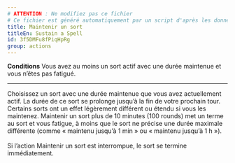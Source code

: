 ```yaml
---
# ATTENTION : Ne modifiez pas ce fichier
# Ce fichier est généré automatiquement par un script d'après les données du module Foundry VTT officiel et de sa traduction
title: Maintenir un sort
titleEn: Sustain a Spell
id: 3f5DMFu8fPiqHpRg
group: actions
---
```

<p><span id="ctl00_MainContent_DetailedOutput"><strong>Conditions</strong> Vous avez au moins un sort actif avec une durée maintenue et vous n’êtes pas fatigué.</span></p><hr><p>Choisissez un sort avec une durée maintenue que vous avez actuellement actif. La durée de ce sort se prolonge jusqu’à la fin de votre prochain tour. Certains sorts ont un effet légèrement différent ou étendu si vous les maintenez. Maintenir un sort plus de 10 minutes (100 rounds) met un terme au sort et vous fatigue, à moins que le sort ne précise une durée maximale différente (comme « maintenu jusqu’à 1 min » ou « maintenu jusqu’à 1 h »). <br><br>Si l’action Maintenir un sort est interrompue, le sort se termine immédiatement.&nbsp;</p>
